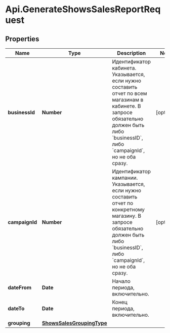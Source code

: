 # Api.GenerateShowsSalesReportRequest

## Properties

Name | Type | Description | Notes
------------ | ------------- | ------------- | -------------
**businessId** | **Number** | Идентификатор кабинета.  Указывается, если нужно составить отчет по всем магазинам в кабинете. В запросе обязательно должен быть либо &#x60;businessID&#x60;, либо &#x60;campaignId&#x60;, но не оба сразу.  | [optional] 
**campaignId** | **Number** | Идентификатор кампании.  Указывается, если нужно составить отчет по конкретному магазину. В запросе обязательно должен быть либо &#x60;businessID&#x60;, либо &#x60;campaignId&#x60;, но не оба сразу.  | [optional] 
**dateFrom** | **Date** | Начало периода, включительно. | 
**dateTo** | **Date** | Конец периода, включительно. | 
**grouping** | [**ShowsSalesGroupingType**](ShowsSalesGroupingType.md) |  | 


